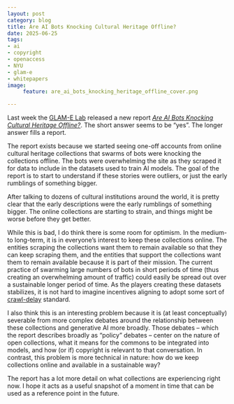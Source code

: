 ```yaml
---
layout: post
category: blog
title: Are AI Bots Knocking Cultural Heritage Offline?
date: 2025-06-25
tags:
- ai
- copyright
- openaccess
- NYU
- glam-e
- whitepapers
image:
     feature: are_ai_bots_knocking_heritage_offline_cover.png

---
```


Last week the [GLAM-E Lab](https://www.glamelab.org/) released a new report [*Are AI Bots Knocking Cultural Heritage Offline?*](/docs/Are_AI_Bots_Knocking_Cultural_Heritage_Offline.pdf).  The short answer seems to be “yes”.  The longer answer fills a report.  

The report exists because we started seeing one-off accounts from online cultural heritage collections that swarms of bots were knocking the collections offline.  The bots were overwhelming the site as they scraped it for data to include in the datasets used to train AI models.  The goal of the report is to start to understand if these stories were outliers, or just the early rumblings of something bigger.

After talking to dozens of cultural institutions around the world, it is pretty clear that the early descriptions were the early rumblings of something bigger.  The online collections are starting to strain, and things might be worse before they get better.

While this is bad, I do think there is some room for optimism.  In the medium- to long-term, it is in everyone’s interest to keep these collections online.  The entities scraping the collections want them to remain available so that they can keep scraping them, and the entities that support the collections want them to remain available because it is part of their mission.  The current practice of swarming large numbers of bots in short periods of time (thus creating an overwhelming amount of traffic) could easily be spread out over a sustainable longer period of time.  As the players creating these datasets stabilizes, it is not hard to imagine incentives aligning to adopt some sort of [crawl-delay](https://en.wikipedia.org/wiki/Robots.txt#Crawl-delay_directive) standard.

I also think this is an interesting problem because it is (at least conceptually) severable from more complex debates around the relationship between these collections and generative AI more broadly.  Those debates – which the report describes broadly as “policy” debates – center on the nature of open collections, what it means for the commons to be integrated into models, and how (or if) copyright is relevant to that conversation.  In contrast, this problem is more technical in nature: how do we keep collections online and available in a sustainable way?

The report has a lot more detail on what collections are experiencing right now. I hope it acts as a useful snapshot of a moment in time that can be used as a reference point in the future.